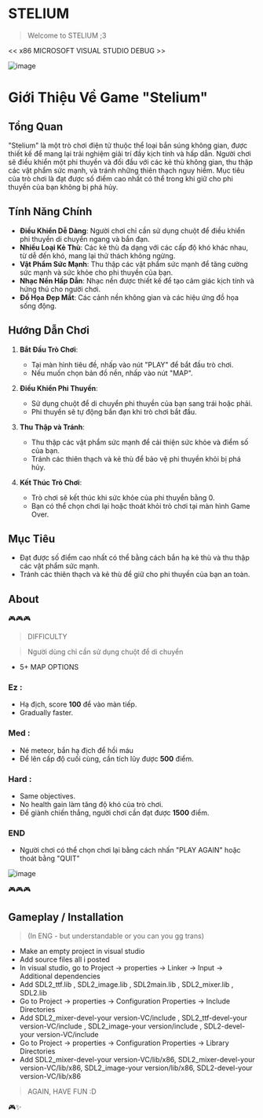 # STELIUM

> Welcome to STELIUM ;3

<< x86 MICROSOFT VISUAL STUDIO DEBUG >>

![image](https://github.com/l4reve/txtms/assets/143638421/cc15596f-6da2-42a7-a542-03cf96e449bf)

# Giới Thiệu Về Game "Stelium"

## Tổng Quan

"Stelium" là một trò chơi điện tử thuộc thể loại bắn súng không gian, được thiết kế để mang lại trải nghiệm giải trí đầy kịch tính và hấp dẫn. Người chơi sẽ điều khiển một phi thuyền và đối đầu với các kẻ thù không gian, thu thập các vật phẩm sức mạnh, và tránh những thiên thạch nguy hiểm. Mục tiêu của trò chơi là đạt được số điểm cao nhất có thể trong khi giữ cho phi thuyền của bạn không bị phá hủy.

## Tính Năng Chính

- **Điều Khiển Dễ Dàng**: Người chơi chỉ cần sử dụng chuột để điều khiển phi thuyền di chuyển ngang và bắn đạn.
- **Nhiều Loại Kẻ Thù**: Các kẻ thù đa dạng với các cấp độ khó khác nhau, từ dễ đến khó, mang lại thử thách không ngừng.
- **Vật Phẩm Sức Mạnh**: Thu thập các vật phẩm sức mạnh để tăng cường sức mạnh và sức khỏe cho phi thuyền của bạn.
- **Nhạc Nền Hấp Dẫn**: Nhạc nền được thiết kế để tạo cảm giác kịch tính và hứng thú cho người chơi.
- **Đồ Họa Đẹp Mắt**: Các cảnh nền không gian và các hiệu ứng đồ họa sống động.

## Hướng Dẫn Chơi

1. **Bắt Đầu Trò Chơi**:
    - Tại màn hình tiêu đề, nhấp vào nút "PLAY" để bắt đầu trò chơi.
    - Nếu muốn chọn bản đồ nền, nhấp vào nút "MAP".

2. **Điều Khiển Phi Thuyền**:
    - Sử dụng chuột để di chuyển phi thuyền của bạn sang trái hoặc phải.
    - Phi thuyền sẽ tự động bắn đạn khi trò chơi bắt đầu.

3. **Thu Thập và Tránh**:
    - Thu thập các vật phẩm sức mạnh để cải thiện sức khỏe và điểm số của bạn.
    - Tránh các thiên thạch và kẻ thù để bảo vệ phi thuyền khỏi bị phá hủy.

4. **Kết Thúc Trò Chơi**:
    - Trò chơi sẽ kết thúc khi sức khỏe của phi thuyền bằng 0.
    - Bạn có thể chọn chơi lại hoặc thoát khỏi trò chơi tại màn hình Game Over.

## Mục Tiêu

- Đạt được số điểm cao nhất có thể bằng cách bắn hạ kẻ thù và thu thập các vật phẩm sức mạnh.
- Tránh các thiên thạch và kẻ thù để giữ cho phi thuyền của bạn an toàn.

## About
🎮🎮🎮
> DIFFICULTY

> Người dùng chỉ cần sử dụng chuột để di chuyển

- 5+ MAP OPTIONS
  
### Ez : 

- Hạ địch, score **100** để vào màn tiếp.
- Gradually faster.

### Med : 

- Né meteor, bắn hạ địch để hồi máu
- Để lên cấp độ cuối cùng, cần tích lũy được **500** điểm.

### Hard : 

- Same objectives.
- No health gain làm tăng độ khó của trò chơi.
- Để giành chiến thắng, người chơi cần đạt được **1500** điểm.

### END

- Người chơi có thể chọn chơi lại bằng cách nhấn "PLAY AGAIN" hoặc thoát bằng "QUIT"

![image](https://github.com/l4reve/txtms/assets/143638421/9160b07d-e1f9-4ce6-a3d7-778182d3c56c)

🎮🎮🎮

## Gameplay / Installation
> (In ENG - but understandable or you can you gg trans)


- Make an empty project in visual studio
- Add source files all i posted
- In visual studio, go to Project -> properties -> Linker -> Input -> Additional dependencies
- Add SDL2_ttf.lib , SDL2_image.lib , SDL2main.lib , SDL2_mixer.lib , SDL2.lib
- Go to Project -> properties -> Configuration Properties -> Include Directories
- Add SDL2_mixer-devel-your version-VC/include , SDL2_ttf-devel-your version-VC/include , SDL2_image-your version/include , SDL2-devel-your version-VC/include
- Go to Project -> properties -> Configuration Properties -> Library Directories
- Add SDL2_mixer-devel-your version-VC/lib/x86, SDL2_mixer-devel-your version-VC/lib/x86, SDL2_image-your version/lib/x86, SDL2-devel-your version-VC/lib/x86

> AGAIN, HAVE FUN :D

🎮✨

